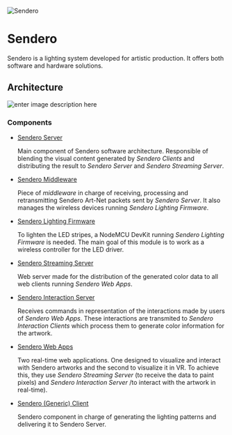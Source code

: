 ![Sendero](http://sendero.uy/images/logo-white.png)

Sendero
=======

Sendero is a lighting system developed for artistic production. It offers both software and hardware solutions.

Architecture
------------

![enter image description here](http://sendero.uy/images/arquitecture.svg)

### Components

 - [Sendero Server](https://github.com/Sendero-Project/SenderoServer)
 
	Main component of Sendero software architecture. Responsible of blending   the visual content generated by *Sendero Clients* and distributing the result to *Sendero Server* and *Sendero Streaming Server*.
	 
 - [Sendero Middleware](https://github.com/Sendero-Project/SenderoMiddleware)

	Piece of *middleware* in charge of receiving, processing and retransmitting Sendero Art-Net packets sent by *Sendero Server*. It also manages the wireless devices running *Sendero Lighting Firmware*.

 - [Sendero Lighting Firmware](https://github.com/Sendero-Project/SenderoLightingFirmware)
	
	To lighten the LED stripes, a NodeMCU DevKit running *Sendero Lighting Firmware* is needed. The main goal of this module is to work as a wireless controller for the LED driver.
	
 - [Sendero Streaming Server](https://github.com/Sendero-Project/SenderoStreamingServer)
	
	Web server made for the distribution of the generated color data to all web clients running *Sendero Web Apps*.

 - [Sendero Interaction Server](https://github.com/Sendero-Project/SenderoInteractionServer)
	
	Receives commands in representation of the interactions made by users of *Sendero Web Apps*. These interactions are transmited to *Sendero Interaction Clients* which process them to generate color information for the artwork.

 - [Sendero Web Apps](https://github.com/Sendero-Project/SenderoWebApps)
	
	Two real-time web applications. One designed to visualize and interact with Sendero artworks and the second to visualize it in VR. To achieve this, they use *Sendero Streaming Server* (to receive the data to paint pixels) and *Sendero Interaction Server* /to interact with the artwork in real-time).

 - [Sendero (Generic) Client](https://github.com/Sendero-Project/SenderoGenericClient)
	
	Sendero component in charge of generating the lighting patterns and delivering it to Sendero Server.  
